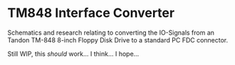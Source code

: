 # TM848 Interface Converter

Schematics and research relating to converting the IO-Signals from an Tandon TM-848 8-inch Floppy Disk Drive to a standard PC FDC connector.

Still WIP, this *should* work... I think... I hope...


